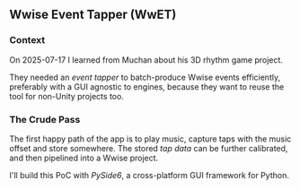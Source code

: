 ## Wwise Event Tapper (WwET)

### Context

On 2025-07-17 I learned from Muchan about his 3D rhythm game project.

They needed an _event tapper_ to batch-produce Wwise events efficiently,
preferably with a GUI agnostic to engines, because they want to reuse the tool
for non-Unity projects too.

### The Crude Pass

The first happy path of the app is to play music, capture taps with the music
offset and store somewhere. The stored _tap data_ can be further calibrated,
and then pipelined into a Wwise project.

I'll build this PoC with _PySide6_, a cross-platform GUI framework for Python.
